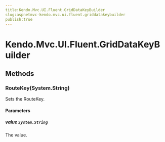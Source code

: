 ```yaml
---
title:Kendo.Mvc.UI.Fluent.GridDataKeyBuilder
slug:aspnetmvc-kendo.mvc.ui.fluent.griddatakeybuilder
publish:true
---
```


# Kendo.Mvc.UI.Fluent.GridDataKeyBuilder

## Methods

### RouteKey(System.String)
Sets the RouteKey.

#### Parameters

##### value `System.String`
The value.